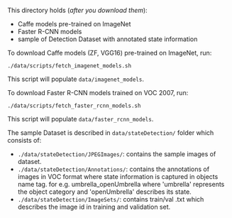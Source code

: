 This directory holds (*after you download them*):
- Caffe models pre-trained on ImageNet
- Faster R-CNN models
- sample of Detection Dataset with annotated state information

To download Caffe models (ZF, VGG16) pre-trained on ImageNet, run:

```
./data/scripts/fetch_imagenet_models.sh
```

This script will populate `data/imagenet_models`.

To download Faster R-CNN models trained on VOC 2007, run:

```
./data/scripts/fetch_faster_rcnn_models.sh
```

This script will populate `data/faster_rcnn_models`.

The sample Dataset is described in `data/stateDetection/` folder which consists of:
- `./data/stateDetection/JPEGImages/`: contains the sample images of dataset.
- `./data/stateDetection/Annotations/`: contains the annotations of images in VOC format where state information
	is captured in objects name tag. for e.g. <name>umbrella_openUmbrella</name> where 'umbrella' represents the object category
	and 'openUmbrella' describes its state.
- `./data/stateDetection/ImageSets/`: contains train/val .txt which describes the image id in training and validation set.
